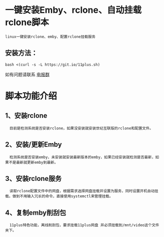 # 一键安装Emby、rclone、自动挂载rclone脚本
    linux一键安装rclone、emby、配置rclone挂载服务
    
##  安装方法：
    bash <(curl -s -L https://git.io/11plus.sh)

  如有问题请联系 [电报群](https://t.me/P11DrivePlus "电报群地址")
# 脚本功能介绍

## 1、安装rclone

      目前是检测系统是否安装rclone，如果没安装就安装世纪互联版的rclone和配置文件。  
  
## 2、安装/更新Emby

      检测系统是否安装emby，未安装就安装最新版本的emby，如果已经安装就检测是否最新，如果不是最新就更新emby到最新。  
  
## 3、安装rclone服务

      读取rclone配置文件中的网盘，根据需求选择网盘挂载并设置为服务，同时设置开机自动挂载。做到不用输入冗长的命令，直接使用systemctl来管理挂载。  
  
## 4、复制emby削刮包

      11plus特色功能，离线削刮包，要求挂载11plus网盘 并必须挂载到/mnt/video这个文件夹下。  
  
